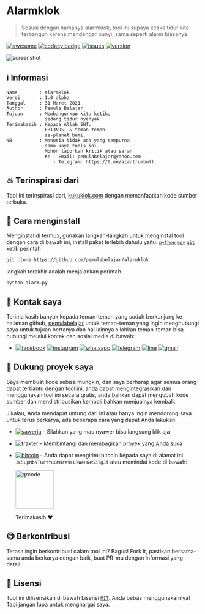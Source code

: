 # Alarmklok

> Sesuai dengan namanya alarmklok, tool ini supaya ketika tidur kita terbangun karena mendengar bunyi, sama seperti alarm biasanya.

<a href="https://github.com/sindresorhus/awesome"><img src="https://cdn.rawgit.com/sindresorhus/awesome/d7305f38d29fed78fa85652e3a63e154dd8e8829/media/badge.svg" alt="awesome"/></a>
<a href="https://www.codacy.com/gh/pemulabelajar/alarmklok/dashboard?utm_source=github.com&amp;utm_medium=referral&amp;utm_content=pemulabelajar/alarmklok&amp;utm_campaign=Badge_Grade"><img src="https://app.codacy.com/project/badge/Grade/b6266b295f064660b0cd43331fd0e49c" alt="codacy badge"/></a>
<a href="https://github.com/pemulabelajar/alarmklok/issues"><img src="https://img.shields.io/badge/issues%200-closed-cb2431.svg" alt="issues"/></a>
<a href="https://github.com/pemulabelajar/alarmklok/releases"><img src="https://img.shields.io/badge/version-1.0%20alpha-blue.svg" alt="version"/></a>

<img src="https://github.com/pemulabelajar/alarmklok/blob/master/.image/Screenshot.png?raw=true" alt="screenshot"></a>

## ℹ Informasi
```text
Nama        : alarmklok
Versi       : 1.0 alpha
Tanggal     : 31 Maret 2021
Author      : Pemula Belajar
Tujuan      : Membangunkan kita ketika
              sedang tidur nyenyak
Terimakasih : Kepada Allah SWT.
              FR13NDS, & teman-teman
              se-planet bumi.
NB          : Manusia tidak ada yang sempurna
              sama kaya tools ini.
              Mohon laporkan kritik atau saran
              Ke - Email: pemulabelajar@yahoo.com
                 - Telegram: https://t.me/alantrumbull
```

## ♨ Terinspirasi dari
Tool ini terinspirasi dari, [kukuklok.com](https://kukuklok.com) dengan memanfaatkan kode sumber terbuka.

## 🔰 Cara menginstall
Menginstal di termux, gunakan langkah-langkah untuk menginstal tool dengan cara di bawah ini, install paket terlebih dahulu yaitu: [`python`](https://www.python.org) [`mpv`](https://github.com/Neo-Oli/Termux-Mpv) [`git`](https://github.com/termux/termux-packages) ketik perintah
```bash
git clone https://github.com/pemulabelajar/alarmklok
```
langkah terakhir adalah menjalankan perintah
```python
python alarm.py
```

## 📲 Kontak saya
Terima kasih banyak kepada teman-teman yang sudah berkunjung ke halaman github, [pemulabelajar](https://github.com/pemulabelajar) untuk teman-teman yang ingin menghubungi saya untuk tujuan bertanya dan hal lainnya silahkan teman-teman bisa hubungi melalui kontak dan sosial media di bawah:


- [![facebook](https://img.shields.io/badge/Facebook-1877F2?style=flat&logo=facebook&logoColor=white)](href="https://m.facebook.com/000alantrumbull) [![instagram](https://img.shields.io/badge/Instagram-8B89CC?style=flat&logo=instagram&logoColor=white)](href="https://www.instagram.com/alantrumbull) [![whatsapp](https://img.shields.io/badge/WhatsApp-25D366?style=flat&logo=whatsapp&logoColor=white)](https://api.whatsapp.com/send?phone=6285775433901) [![telegram](https://img.shields.io/badge/Telegram-2CA5E0?style=flat&logo=telegram&logoColor=white)](https://t.me/alantrumbull) [![line](https://img.shields.io/badge/LINE-00FF00?style=flat&logo=line&logoColor=white)](https://line.me/ti/p/~alantrumbull) [![gmail](https://img.shields.io/badge/Gmail-D14836?style=flat&logo=gmail&logoColor=white)](mailto:nedq016@gmail.com)

## 💖 Dukung proyek saya
Saya membuat kode sebisa mungkin, dan saya berharap agar semua orang dapat terbantu dengan tool ini, anda dapat mengintegrasikan dan menggunakan tool ini secara gratis, anda bahkan dapat mengubah kode sumber dan mendistribusikan kembali bahkan menjualnya kembali.

Jikalau, Anda mendapat untung dari ini atau hanya ingin mendorong saya untuk terus berkarya, ada beberapa cara yang dapat Anda lakukan:

- <a href="https://saweria.co/alantrumbull"><img src="https://img.shields.io/badge/Saweria-00FFFF?style=flat&logo=deezer&logoColor=white" alt="saweria"/></a> - Silahkan yang mau nyawer bisa langsung klik aja

- <a href="https://trakteer.id/alantrumbull"><img src="https://img.shields.io/badge/Trakter-FF0000?style=flat&logo=ko-fi&logoColor=white" alt="trakter"/></a> - Membintangi dan membagikan proyek yang Anda suka

- <a href="https://www.blockchain.com/btc/address/1C5LpMbNTGrYYuGMHra9FCRWeHNeS3TgJi"><img src="https://img.shields.io/badge/Bitcoin-000000?style=flat&logo=bitcoin&logoColor=white" alt="bitcoin"/></a> - Anda dapat mengirimi bitcoin kepada saya di alamat ini ```1C5LpMbNTGrYYuGMHra9FCRWeHNeS3TgJi``` atau memindai kode di bawah:

  <img src="https://github.com/pemulabelajar/pemulabelajar/blob/main/assets/qr.png?raw=true" alt="qrcode" width="100px" height="100px"/>

  Terimakasih ❤

## 😋 Berkontribusi
Terasa ingin berkontribusi dalam tool ini? Bagus! Fork it, pastikan bersama-sama anda berkarya dengan baik, buat PR-mu dengan informasi yang detail.

## 📜 Lisensi
Tool ini dilisensikan di bawah Lisensi [`MIT`](https://github.com/pemulabelajar/alarmklok/blob/master/LICENSE?raw=true). Anda bebas menggunakannya! Tapi jangan lupa untuk menghargai saya.
